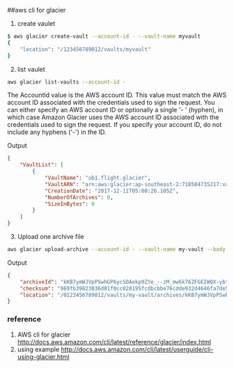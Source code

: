 ##aws cli for glacier

1. create vaulet
```bash
$ aws glacier create-vault --account-id - --vault-name myvault
{
    "location": "/123456789012/vaults/myvault"
}
```

2. list vaulet
```bash
aws glacier list-vaults --account-id -
```

The AccountId value is the AWS account ID. This value must match the AWS account ID associated with the credentials used to sign the request. You can either specify an AWS account ID or optionally a single '- ' (hyphen), in which case Amazon Glacier uses the AWS account ID associated with the credentials used to sign the request. If you specify your account ID, do not include any hyphens ('-') in the ID.

Output
```json
{
    "VaultList": [
        {
            "VaultName": "ub1.flight.glacier",
            "VaultARN": "arn:aws:glacier:ap-southeast-2:718584735217:vaults/ub1.flight.glacier",
            "CreationDate": "2017-12-11T05:00:26.105Z",
            "NumberOfArchives": 0,
            "SizeInBytes": 0
        }
    ]
}
```

3. Upload one archive file
```bash
aws glacier upload-archive --account-id - --vault-name my-vault --body archive.zip
```
Output
```json
{
    "archiveId": "kKB7ymWJVpPSwhGP6ycSOAekp9ZYe_--zM_mw6k76ZFGEIWQX-ybtRDvc2VkPSDtfKmQrj0IRQLSGsNuDp-AJVlu2ccmDSyDUmZwKbwbpAdGATGDiB3hHO0bjbGehXTcApVud_wyDw",
    "checksum": "969fb39823836d81f0cc028195fcdbcbbe76cdde932d4646fa7de5f21e18aa67",
    "location": "/0123456789012/vaults/my-vault/archives/kKB7ymWJVpPSwhGP6ycSOAekp9ZYe_--zM_mw6k76ZFGEIWQX-ybtRDvc2VkPSDtfKmQrj0IRQLSGsNuDp-AJVlu2ccmDSyDUmZwKbwbpAdGATGDiB3hHO0bjbGehXTcApVud_wyDw"
}
```



### reference
1. AWS cli for glacier
http://docs.aws.amazon.com/cli/latest/reference/glacier/index.html
2. using example 
http://docs.aws.amazon.com/cli/latest/userguide/cli-using-glacier.html